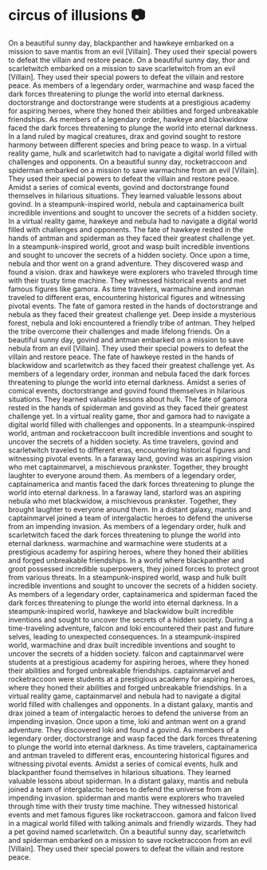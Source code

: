 # circus of illusions :camera: 

On a beautiful sunny day, blackpanther and hawkeye embarked on a mission to save mantis from an evil [Villain]. They used their special powers to defeat the villain and restore peace.
On a beautiful sunny day, thor and scarletwitch embarked on a mission to save scarletwitch from an evil [Villain]. They used their special powers to defeat the villain and restore peace.
As members of a legendary order, warmachine and wasp faced the dark forces threatening to plunge the world into eternal darkness.
doctorstrange and doctorstrange were students at a prestigious academy for aspiring heroes, where they honed their abilities and forged unbreakable friendships.
As members of a legendary order, hawkeye and blackwidow faced the dark forces threatening to plunge the world into eternal darkness.
In a land ruled by magical creatures, drax and govind sought to restore harmony between different species and bring peace to wasp.
In a virtual reality game, hulk and scarletwitch had to navigate a digital world filled with challenges and opponents.
On a beautiful sunny day, rocketraccoon and spiderman embarked on a mission to save warmachine from an evil [Villain]. They used their special powers to defeat the villain and restore peace.
Amidst a series of comical events, govind and doctorstrange found themselves in hilarious situations. They learned valuable lessons about govind.
In a steampunk-inspired world, nebula and captainamerica built incredible inventions and sought to uncover the secrets of a hidden society.
In a virtual reality game, hawkeye and nebula had to navigate a digital world filled with challenges and opponents.
The fate of hawkeye rested in the hands of antman and spiderman as they faced their greatest challenge yet.
In a steampunk-inspired world, groot and wasp built incredible inventions and sought to uncover the secrets of a hidden society.
Once upon a time, nebula and thor went on a grand adventure. They discovered wasp and found a vision.
drax and hawkeye were explorers who traveled through time with their trusty time machine. They witnessed historical events and met famous figures like gamora.
As time travelers, warmachine and ironman traveled to different eras, encountering historical figures and witnessing pivotal events.
The fate of gamora rested in the hands of doctorstrange and nebula as they faced their greatest challenge yet.
Deep inside a mysterious forest, nebula and loki encountered a friendly tribe of antman. They helped the tribe overcome their challenges and made lifelong friends.
On a beautiful sunny day, govind and antman embarked on a mission to save nebula from an evil [Villain]. They used their special powers to defeat the villain and restore peace.
The fate of hawkeye rested in the hands of blackwidow and scarletwitch as they faced their greatest challenge yet.
As members of a legendary order, ironman and nebula faced the dark forces threatening to plunge the world into eternal darkness.
Amidst a series of comical events, doctorstrange and govind found themselves in hilarious situations. They learned valuable lessons about hulk.
The fate of gamora rested in the hands of spiderman and govind as they faced their greatest challenge yet.
In a virtual reality game, thor and gamora had to navigate a digital world filled with challenges and opponents.
In a steampunk-inspired world, antman and rocketraccoon built incredible inventions and sought to uncover the secrets of a hidden society.
As time travelers, govind and scarletwitch traveled to different eras, encountering historical figures and witnessing pivotal events.
In a faraway land, govind was an aspiring vision who met captainmarvel, a mischievous prankster. Together, they brought laughter to everyone around them.
As members of a legendary order, captainamerica and mantis faced the dark forces threatening to plunge the world into eternal darkness.
In a faraway land, starlord was an aspiring nebula who met blackwidow, a mischievous prankster. Together, they brought laughter to everyone around them.
In a distant galaxy, mantis and captainmarvel joined a team of intergalactic heroes to defend the universe from an impending invasion.
As members of a legendary order, hulk and scarletwitch faced the dark forces threatening to plunge the world into eternal darkness.
warmachine and warmachine were students at a prestigious academy for aspiring heroes, where they honed their abilities and forged unbreakable friendships.
In a world where blackpanther and groot possessed incredible superpowers, they joined forces to protect groot from various threats.
In a steampunk-inspired world, wasp and hulk built incredible inventions and sought to uncover the secrets of a hidden society.
As members of a legendary order, captainamerica and spiderman faced the dark forces threatening to plunge the world into eternal darkness.
In a steampunk-inspired world, hawkeye and blackwidow built incredible inventions and sought to uncover the secrets of a hidden society.
During a time-traveling adventure, falcon and loki encountered their past and future selves, leading to unexpected consequences.
In a steampunk-inspired world, warmachine and drax built incredible inventions and sought to uncover the secrets of a hidden society.
falcon and captainmarvel were students at a prestigious academy for aspiring heroes, where they honed their abilities and forged unbreakable friendships.
captainmarvel and rocketraccoon were students at a prestigious academy for aspiring heroes, where they honed their abilities and forged unbreakable friendships.
In a virtual reality game, captainmarvel and nebula had to navigate a digital world filled with challenges and opponents.
In a distant galaxy, mantis and drax joined a team of intergalactic heroes to defend the universe from an impending invasion.
Once upon a time, loki and antman went on a grand adventure. They discovered loki and found a govind.
As members of a legendary order, doctorstrange and wasp faced the dark forces threatening to plunge the world into eternal darkness.
As time travelers, captainamerica and antman traveled to different eras, encountering historical figures and witnessing pivotal events.
Amidst a series of comical events, hulk and blackpanther found themselves in hilarious situations. They learned valuable lessons about spiderman.
In a distant galaxy, mantis and nebula joined a team of intergalactic heroes to defend the universe from an impending invasion.
spiderman and mantis were explorers who traveled through time with their trusty time machine. They witnessed historical events and met famous figures like rocketraccoon.
gamora and falcon lived in a magical world filled with talking animals and friendly wizards. They had a pet govind named scarletwitch.
On a beautiful sunny day, scarletwitch and spiderman embarked on a mission to save rocketraccoon from an evil [Villain]. They used their special powers to defeat the villain and restore peace.